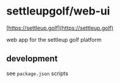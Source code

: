 # settleupgolf/web-ui

[https://settleup.golf](https://settleup.golf)

web app for the settleup golf platform

## development

see `package.json` scripts
